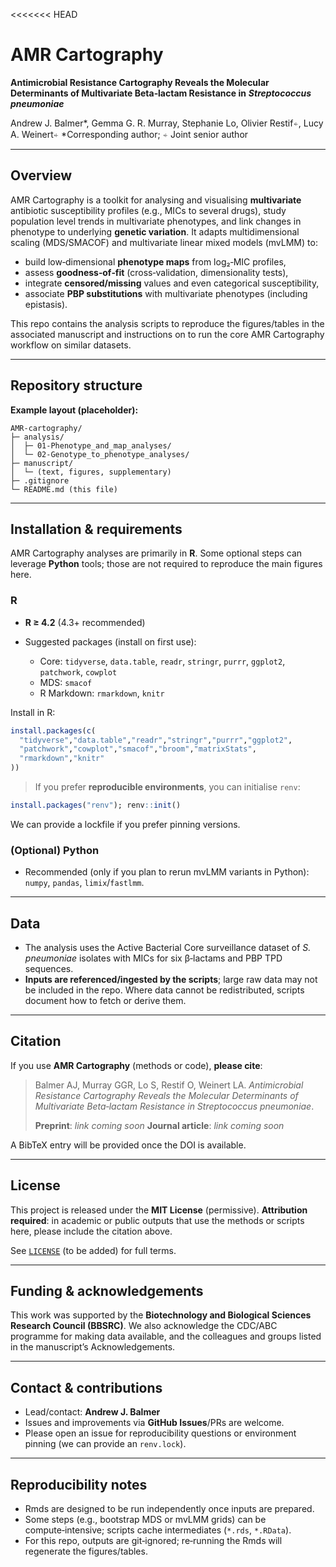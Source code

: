<<<<<<< HEAD
# AMR Cartography

**Antimicrobial Resistance Cartography Reveals the Molecular Determinants of Multivariate Beta‑lactam Resistance in** ***Streptococcus pneumoniae***

Andrew J. Balmer\*, Gemma G. R. Murray, Stephanie Lo, Olivier Restif⍅, Lucy A. Weinert⍅
\*Corresponding author; ⍅ Joint senior author

---

## Overview

AMR Cartography is a toolkit for analysing and visualising **multivariate** antibiotic susceptibility profiles (e.g., MICs to several drugs), study population level trends in multivariate phenotypes, and link changes in phenotype to underlying **genetic variation**. It adapts multidimensional scaling (MDS/SMACOF) and multivariate linear mixed models (mvLMM) to:

* build low‑dimensional **phenotype maps** from log₂‑MIC profiles,
* assess **goodness‑of‑fit** (cross‑validation, dimensionality tests),
* integrate **censored/missing** values and even categorical susceptibility,
* associate **PBP substitutions** with multivariate phenotypes (including epistasis).

This repo contains the analysis scripts to reproduce the figures/tables in the associated manuscript and instructions on to run the core AMR Cartography workflow on similar datasets.

---

## Repository structure

**Example layout (placeholder):**

```
AMR-cartography/
├─ analysis/
│  ├─ 01-Phenotype_and_map_analyses/
│  └─ 02-Genotype_to_phenotype_analyses/
├─ manuscript/
│  └─ (text, figures, supplementary)
├─ .gitignore
└─ README.md (this file)
```

---

## Installation & requirements

AMR Cartography analyses are primarily in **R**. Some optional steps can leverage **Python** tools; those are not required to reproduce the main figures here.

### R

* **R ≥ 4.2** (4.3+ recommended)
* Suggested packages (install on first use):

  * Core: `tidyverse`, `data.table`, `readr`, `stringr`, `purrr`, `ggplot2`, `patchwork`, `cowplot`
  * MDS: `smacof`
  * R Markdown: `rmarkdown`, `knitr`

Install in R:

```r
install.packages(c(
  "tidyverse","data.table","readr","stringr","purrr","ggplot2",
  "patchwork","cowplot","smacof","broom","matrixStats",
  "rmarkdown","knitr"
))
```

> If you prefer **reproducible environments**, you can initialise `renv`:

```r
install.packages("renv"); renv::init()
```

We can provide a lockfile if you prefer pinning versions.

### (Optional) Python

* Recommended (only if you plan to rerun mvLMM variants in Python): `numpy`, `pandas`, `limix`/`fastlmm`.

---

## Data

* The analysis uses the Active Bacterial Core surveillance dataset of *S. pneumoniae* isolates with MICs for six β‑lactams and PBP TPD sequences.
* **Inputs are referenced/ingested by the scripts**; large raw data may not be included in the repo. Where data cannot be redistributed, scripts document how to fetch or derive them.

---

## Citation

If you use **AMR Cartography** (methods or code), **please cite**:

> Balmer AJ, Murray GGR, Lo S, Restif O, Weinert LA. *Antimicrobial Resistance Cartography Reveals the Molecular Determinants of Multivariate Beta‑lactam Resistance in Streptococcus pneumoniae*.
>
> **Preprint**: *link coming soon*
> **Journal article**: *link coming soon*

A BibTeX entry will be provided once the DOI is available.

---

## License

This project is released under the **MIT License** (permissive).
**Attribution required**: in academic or public outputs that use the methods or scripts here, please include the citation above.

See [`LICENSE`](#) (to be added) for full terms.

---

## Funding & acknowledgements

This work was supported by the **Biotechnology and Biological Sciences Research Council (BBSRC)**.
We also acknowledge the CDC/ABC programme for making data available, and the colleagues and groups listed in the manuscript’s Acknowledgements.

---

## Contact & contributions

* Lead/contact: **Andrew J. Balmer**
* Issues and improvements via **GitHub Issues**/PRs are welcome.
* Please open an issue for reproducibility questions or environment pinning (we can provide an `renv.lock`).

---

## Reproducibility notes

* Rmds are designed to be run independently once inputs are prepared.
* Some steps (e.g., bootstrap MDS or mvLMM grids) can be compute‑intensive; scripts cache intermediates (`*.rds`, `*.RData`).
* For this repo, outputs are git‑ignored; re‑running the Rmds will regenerate the figures/tables.

